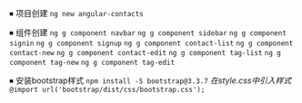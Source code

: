 ⏹ 项目创建
`ng new angular-contacts`

⏹ 组件创建
`ng g component navbar`
`ng g component sidebar`
`ng g component signin`
`ng g component signup`
`ng g component contact-list`
`ng g component contact-new`
`ng g component contact-edit`
`ng g component tag-list`
`ng g component tag-new`
`ng g component tag-edit`

⏹ 安装bootstrap样式
`npm install -S bootstrap@3.3.7`
*在style.css中引入样式*
`@import url('bootstrap/dist/css/bootstrap.css');`